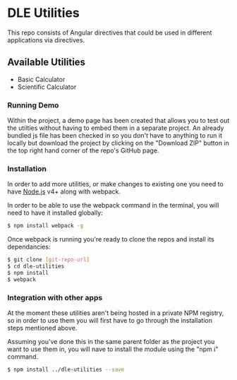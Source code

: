 # DLE Utilities
This repo consists of Angular directives that could be used in different applications via directives. 

## Available Utilities

  - Basic Calculator  <calculator></calculator>
  - Scientific Calculator <scientific-calculator></scientific-calculator>

### Running Demo

Within the project, a demo page has been created that allows you to test out the utilties without having to embed them in a separate project.  An already bundled js file has been checked in so you don't have to anything to run it locally but download the project by clicking on the "Download ZIP" button in the top right hand corner of the repo's GitHub page.


### Installation
In order to add more utilities, or make changes to existing one you need to have [Node.js](https://nodejs.org/) v4+ along with webpack.

In order to be able to use the webpack command in the terminal, you will need to have it installed globally:
```sh
$ npm install webpack -g
```

Once webpack is running you're ready to clone the repos and install its dependancies:
```sh
$ git clone [git-repo-url]
$ cd dle-utilities
$ npm install
$ webpack
```

### Integration with other apps
At the moment these utilities aren't being hosted in a private NPM registry, so in order to use them you will first have to go through the installation steps mentioned above.

Assuming you've done this in the same parent folder as the project you want to use them in, you will nave to install the module using the "npm i" command.

```sh
$ npm install ../dle-utilities --save
```